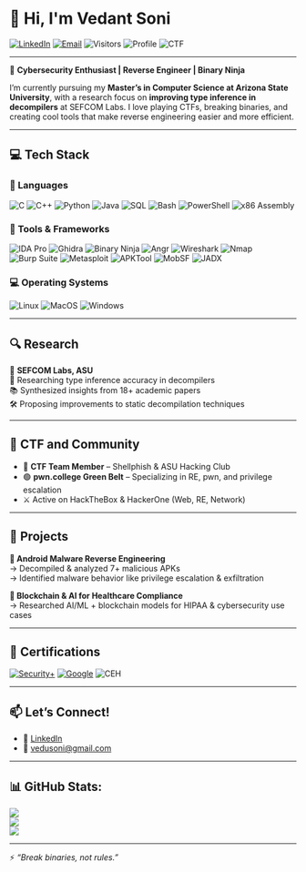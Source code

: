 # 👋 Hi, I'm Vedant Soni

[![LinkedIn](https://img.shields.io/badge/-vedantsoni3006-blue?style=flat&logo=linkedin&logoColor=white&link=https://www.linkedin.com/in/vedantsoni3006/)](https://www.linkedin.com/in/vedantsoni3006/)
[![Email](https://img.shields.io/badge/-vedusoni@gmail.com-D14836?style=flat&logo=gmail&logoColor=white)](mailto:vedusoni@gmail.com)
![Visitors](https://komarev.com/ghpvc/?username=vedantsoni3006&style=flat-square)
![Profile](https://img.shields.io/badge/Masters@ASU-Computer%20Science-purple)
![CTF](https://img.shields.io/badge/CTF-Player%20%7C%20Shellphish%20&%20ASU%20Hacking%20Club-ff69b4)

---

🔐 **Cybersecurity Enthusiast | Reverse Engineer | Binary Ninja**

I’m currently pursuing my **Master’s in Computer Science at Arizona State University**, with a research focus on **improving type inference in decompilers** at SEFCOM Labs. I love playing CTFs, breaking binaries, and creating cool tools that make reverse engineering easier and more efficient.

---

## 💻 Tech Stack

### 🧠 Languages
![C](https://img.shields.io/badge/C-00599C?style=flat&logo=c&logoColor=white)
![C++](https://img.shields.io/badge/C++-00599C?style=flat&logo=c%2B%2B&logoColor=white)
![Python](https://img.shields.io/badge/Python-3776AB?style=flat&logo=python&logoColor=white)
![Java](https://img.shields.io/badge/Java-ED8B00?style=flat&logo=java&logoColor=white)
![SQL](https://img.shields.io/badge/SQL-4479A1?style=flat&logo=postgresql&logoColor=white)
![Bash](https://img.shields.io/badge/Bash-4EAA25?style=flat&logo=gnu-bash&logoColor=white)
![PowerShell](https://img.shields.io/badge/PowerShell-5391FE?style=flat&logo=powershell&logoColor=white)
![x86 Assembly](https://img.shields.io/badge/Assembly-x86/ARM-informational)

### 🧰 Tools & Frameworks
![IDA Pro](https://img.shields.io/badge/IDA-Pro-lightgrey)
![Ghidra](https://img.shields.io/badge/Ghidra-FF0000?style=flat)
![Binary Ninja](https://img.shields.io/badge/Binary%20Ninja-2D2D2D?style=flat)
![Angr](https://img.shields.io/badge/Angr-cc0000?style=flat)
![Wireshark](https://img.shields.io/badge/Wireshark-1679A7?style=flat&logo=wireshark&logoColor=white)
![Nmap](https://img.shields.io/badge/Nmap-00457C?style=flat)
![Burp Suite](https://img.shields.io/badge/Burp--Suite-ff6600)
![Metasploit](https://img.shields.io/badge/Metasploit-000000?style=flat)
![APKTool](https://img.shields.io/badge/APKTool-black)
![MobSF](https://img.shields.io/badge/MobSF-blue)
![JADX](https://img.shields.io/badge/JADX-purple)

### 💻 Operating Systems
![Linux](https://img.shields.io/badge/Linux-Fedora|Debian|Kali|Arch|Ubuntu-informational)
![MacOS](https://img.shields.io/badge/MacOS-000000?style=flat&logo=apple)
![Windows](https://img.shields.io/badge/Windows-0078D6?style=flat&logo=windows&logoColor=white)

---

## 🔍 Research

📍 **SEFCOM Labs, ASU**  
🔬 Researching type inference accuracy in decompilers  
📚 Synthesized insights from 18+ academic papers  
🛠️ Proposing improvements to static decompilation techniques

---

## 🎯 CTF and Community

- 🥷 **CTF Team Member** – Shellphish & ASU Hacking Club  
- 🟢 **pwn.college Green Belt** – Specializing in RE, pwn, and privilege escalation  
- ⚔️ Active on HackTheBox & HackerOne (Web, RE, Network)

---

## 🚀 Projects

**🔸 Android Malware Reverse Engineering**  
→ Decompiled & analyzed 7+ malicious APKs  
→ Identified malware behavior like privilege escalation & exfiltration

**🔸 Blockchain & AI for Healthcare Compliance**  
→ Researched AI/ML + blockchain models for HIPAA & cybersecurity use cases  

---

## 📜 Certifications

[![Security+](https://img.shields.io/badge/CompTIA-Security+-red)](https://www.comptia.org/)
[![Google](https://img.shields.io/badge/Google-Cybersecurity-blue)](https://grow.google/certificates/cybersecurity/)
![CEH](https://img.shields.io/badge/CEH-In%20Progress-yellow)

---

## 📫 Let’s Connect!

- 📎 [LinkedIn](https://www.linkedin.com/in/vedantsoni3006/)
- 📧 [vedusoni@gmail.com](mailto:vedusoni@gmail.com)

---

## 📊 GitHub Stats:

![](https://github-readme-stats.vercel.app/api?username=tedanvosin&theme=dark&hide_border=false&include_all_commits=true&count_private=true)<br/>
![](https://nirzak-streak-stats.vercel.app/?user=tedanvosin&theme=dark&hide_border=false)<br/>
![](https://github-readme-stats.vercel.app/api/top-langs/?username=tedanvosin&theme=dark&hide_border=false&include_all_commits=true&count_private=true&layout=compact)

---

⚡ _“Break binaries, not rules.”_
